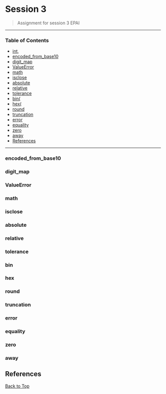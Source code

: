 # Session 3


> Assignment for session 3 EPAI

---

### Table of Contents

- [int](#int),
- [encoded_from_base10](#encoded_from_base10)
- [digit_map](#digit_map)
- [ValueError](#ValueError)
- [math](#math)
- [isclose](#isclose)
- [absolute](#absolute)
- [relative](#relative)
- [tolerance](#tolerance)
- [bin(](#bin)
- [hex(](#hex)
- [round](#round)
- [truncation](#truncation)
- [error](#error)
- [equality](#equality)
- [zero](#zero)
- [away](#away)
- [References](#references)
---

### encoded_from_base10

### digit_map

### ValueError

###  math

### isclose

### absolute

### relative

### tolerance

### bin

### hex

### round

### truncation

### error

### equality

### zero

### away





## References

[Back to Top](#table-of-contents)